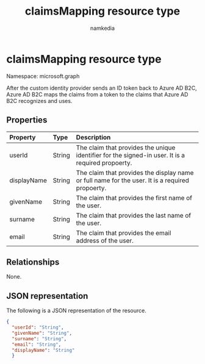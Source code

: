 ﻿---
title: "claimsMapping resource type"
description: "Map the claims from a token to the claims that Azure Active Directory B2C recognizes and uses."
author: "namkedia"
localization_priority: Priority
ms.prod: "microsoft-identity-platform"
doc_type: resourcePageType
---

# claimsMapping resource type

Namespace: microsoft.graph

After the custom identity provider sends an ID token back to Azure AD B2C, Azure AD B2C maps the claims from a token to the claims that Azure AD B2C recognizes and uses.

## Properties

| Property    | Type   | Description                                                                                       |
| :---------- | :----- | :------------------------------------------------------------------------------------------------ |
| userId      | String | The claim that provides the unique identifier for the signed-in user. It is a required propoerty. |
| displayName | String | The claim that provides the display name or full name for the user. It is a required propoerty.   |
| givenName   | String | The claim that provides the first name of the user.                                               |
| surname     | String | The claim that provides the last name of the user.                                                |
| email       | String | The claim that provides the email address of the user.                                            |

## Relationships

None.

## JSON representation

The following is a JSON representation of the resource.

<!-- {
  "blockType": "resource",
  "@odata.type": "microsoft.graph.claimsMapping"
}
-->

```json
{
  "userId": "String",
  "givenName": "String",
  "surname": "String",
  "email": "String",
  "displayName": "String"
  }
```

